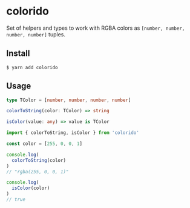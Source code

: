 # colorido

Set of helpers and types to work with RGBA colors as `[number, number, number, number]` tuples.

## Install

```
$ yarn add colorido
```

## Usage

```ts
type TColor = [number, number, number, number]

colorToString(color: TColor) => string

isColor(value: any) => value is TColor
```

```ts
import { colorToString, isColor } from 'colorido'

const color = [255, 0, 0, 1]

console.log(
  colorToString(color)
)
// "rgba(255, 0, 0, 1)"

console.log(
  isColor(color)
)
// true
```

